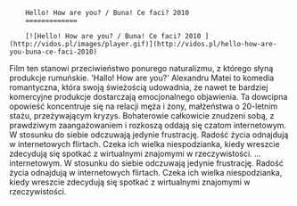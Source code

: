 
        Hello! How are you? / Buna! Ce faci? 2010 
        =============
        
        [![Hello! How are you? / Buna! Ce faci? 2010 ](http://vidos.pl/images/player.gif)](http://vidos.pl/hello-how-are-you-buna-ce-faci-2010)
        
        
 Film ten stanowi przeciwieństwo ponurego naturalizmu, z którego słyną produkcje rumuńskie. 'Hallo! How are you?' Alexandru Matei to komedia romantyczna, która swoją świeżością udowadnia, że nawet te bardziej komercyjne produkcje dostarczają emocjonalnego objawienia. Ta dowcipna opowieść koncentruje się na relacji męża i żony, małżeństwa o 20-letnim stażu, przeżywającym kryzys. Bohaterowie całkowicie znudzeni sobą, z prawdziwym zaangażowaniem i rozkoszą oddają się czatom internetowym. W stosunku do siebie odczuwają jedynie frustrację. Radość życia odnajdują w internetowych flirtach. Czeka ich wielka niespodzianka, kiedy wreszcie zdecydują się spotkać z wirtualnymi znajomymi w rzeczywistości.   ... internetowym. W stosunku do siebie odczuwają jedynie frustrację. Radość życia odnajdują w internetowych flirtach. Czeka ich wielka niespodzianka, kiedy wreszcie zdecydują się spotkać z wirtualnymi znajomymi w rzeczywistości.
    